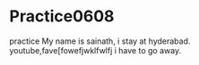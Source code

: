 # Practice0608
practice
My name is sainath,
i stay at hyderabad.
youtube,fave[fowefjwklfwlfj
i have to go away.
